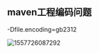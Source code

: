 ## maven工程编码问题

-Dfile.encoding=gb2312

![1557726087292](C:\Users\michaelhee\AppData\Roaming\Typora\typora-user-images\1557726087292.png)